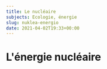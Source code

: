 ```yaml
---
title: Le nucléaire
subjects: Ecologie, énergie
slug: nuklea-energio
date: 2021-04-02T19:33+00:00
---
```

# L'énergie nucléaire